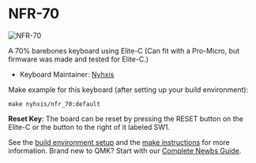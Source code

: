 # NFR-70

![NFR-70](https://i.imgur.com/7jeesq6.jpg)

A 70% barebones keyboard using Elite-C (Can fit with a Pro-Micro, but firmware was made and tested for Elite-C.)

* Keyboard Maintainer: [Nyhxis](https://github.com/Nyhxis)

Make example for this keyboard (after setting up your build environment):

    make nyhxis/nfr_70:default

**Reset Key**: The board can be reset by pressing the RESET button on the Elite-C or the button to the right of it labeled SW1. 

See the [build environment setup](https://docs.qmk.fm/#/getting_started_build_tools) and the [make instructions](https://docs.qmk.fm/#/getting_started_make_guide) for more information. Brand new to QMK? Start with our [Complete Newbs Guide](https://docs.qmk.fm/#/newbs).
